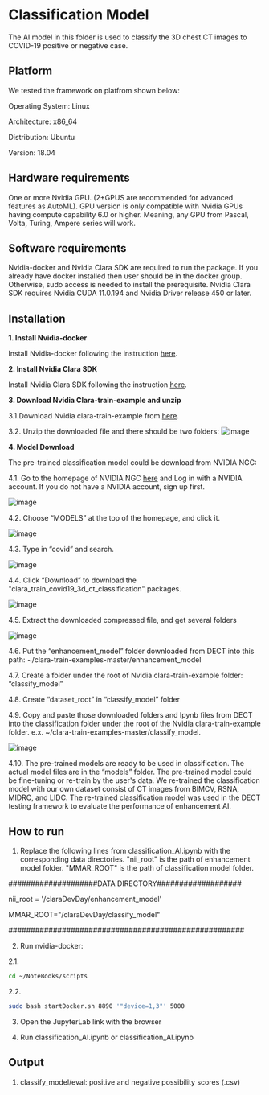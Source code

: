 # Classification Model

The AI model in this folder is used to classify the 3D chest CT images to COVID-19 positive or negative case.

## Platform

We tested the framework on platfrom shown below:

Operating System: Linux

Architecture: x86_64

Distribution: Ubuntu

Version: 18.04

## Hardware requirements
One or more Nvidia GPU. (2+GPUS are recommended for advanced features as AutoML). GPU version is only compatible with Nvidia GPUs having compute capability 6.0 or higher. Meaning, any GPU from Pascal, Volta, Turing, Ampere series will work.

## Software requirements
Nvidia-docker and Nvidia Clara SDK are required to run the package. If you already have docker installed then user should be in the docker group. Otherwise, sudo access is needed to install the prerequisite. Nvidia Clara SDK requires Nvidia CUDA 11.0.194 and Nvidia Driver release 450 or later.

## Installation

**1. Install Nvidia-docker**

Install Nvidia-docker following the instruction [here](https://docs.nvidia.com/datacenter/cloud-native/container-toolkit/install-guide.html#docker).

**2. Install Nvidia Clara SDK**

Install Nvidia Clara SDK following the instruction [here](https://docs.nvidia.com/clara/deploy/ClaraInstallation.html).

**3. Download Nvidia Clara-train-example and unzip**

3.1.Download Nvidia clara-train-example from [here](https://github.com/NVIDIA/clara-train-examples).

3.2. Unzip the downloaded file and there should be two folders:
![image](https://user-images.githubusercontent.com/31482058/114258892-ee2d7500-9997-11eb-831f-21d9c10e52a0.png)

**4. Model Download**

The pre-trained classification model could be download from NVIDIA NGC:

4.1. Go to the homepage of NVIDIA NGC [here](https://ngc.nvidia.com/signin) and Log in with a NVIDIA account. If you do not have a NVIDIA account, sign up first.

![image](https://user-images.githubusercontent.com/31482058/114258934-46fd0d80-9998-11eb-84ff-8dc16dca538c.png)

4.2. Choose “MODELS” at the top of the homepage, and click it.

![image](https://user-images.githubusercontent.com/31482058/114258951-5aa87400-9998-11eb-8b7a-82088720076c.png)

4.3. Type in “covid” and search.

![image](https://user-images.githubusercontent.com/31482058/114258957-6bf18080-9998-11eb-8828-e4a27c2ff34a.png)

4.4. Click “Download” to download the "clara_train_covid19_3d_ct_classification" packages.

![image](https://user-images.githubusercontent.com/31482058/114258966-7ca1f680-9998-11eb-8b5d-3e7dce27ac9e.png)

4.5. Extract the downloaded compressed file, and get several folders

![image](https://user-images.githubusercontent.com/31482058/114258972-87f52200-9998-11eb-90a0-cc597f7b033e.png)

4.6. Put the “enhancement_model” folder downloaded from DECT into this path: ~/clara-train-examples-master/enhancement_model

4.7. Create a folder under the root of Nvidia clara-train-example folder: “classify_model”

4.8. Create “dataset_root” in “classify_model” folder

4.9. Copy and paste those downloaded folders and Ipynb files from DECT into the classification folder under the root of the Nvidia clara-train-example folder. e.x. ~/clara-train-examples-master/classify_model.

![image](https://user-images.githubusercontent.com/31482058/114258988-ac50fe80-9998-11eb-8433-30b2c9f2d96a.png)

4.10. The pre-trained models are ready to be used in classification. The actual model files are in the “models” folder. The pre-trained model could be fine-tuning or re-train by the user's data. We re-trained the classification model with our own dataset consist of CT images from BIMCV, RSNA, MIDRC, and LIDC. The re-trained classification model was used in the DECT testing framework to evaluate the performance of enhancement AI.

## How to run
1. Replace the following lines from classification_AI.ipynb with the corresponding data directories. "nii_root" is the path of enhancement model folder. "MMAR_ROOT" is the path of classification model folder.

####################DATA DIRECTORY################### 

nii_root = '/claraDevDay/enhancement_model'

MMAR_ROOT="/claraDevDay/classify_model"

#####################################################

2. Run nvidia-docker:

2.1.
```bash
cd ~/NoteBooks/scripts
```

2.2.
```bash
sudo bash startDocker.sh 8890 '"device=1,3"' 5000
```

3. Open the JupyterLab link with the browser

4. Run classification_AI.ipynb or classification_AI.ipynb

## Output
1. classify_model/eval: positive and negative possibility scores (.csv)
